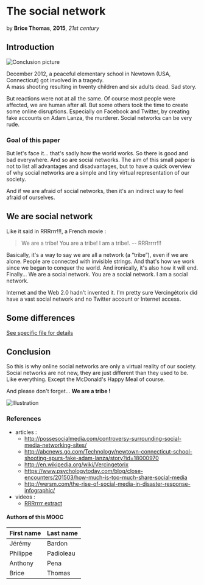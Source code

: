 # The social network

by **Brice Thomas**, __2015__, *21st century*

## Introduction

![Conclusion picture](https://cloud.githubusercontent.com/assets/9324783/6765278/2c81a55e-cfd9-11e4-8e6a-2ac25af1db3e.png)

December 2012, a peaceful elementary school in Newtown (USA, Connecticut) got involved in a tragedy.  
A mass shooting resulting in twenty children and six adults dead. Sad story.  

But reactions were not at all the same. Of course most people were affected, we are human after all. But some others took the time to create some online disruptions. Especially on Facebook and Twitter, by creating fake accounts on Adam Lanza, the murderer. Social networks can be very rude.

### Goal of this paper

But let's face it... that's sadly how the world works. So there is good and bad everywhere. And so are social networks. The aim of this small paper is not to list all advantages and disadvantages, but to have a quick overview of why social networks are a simple and tiny virtual representation of our society.  

And if we are afraid of social networks, then it's an indirect way to feel
afraid of ourselves.

## We are social network

Like it said in RRRrrr!!!, a French movie :

> We are a tribe! You are a tribe! I am a tribe!. -- RRRrrrr!!!

Basically, it's a way to say we are all a network (a “tribe”), even if we are alone. People are connected with invisible strings. And that's how we work since we began to conquer the world. And ironically, it's also how it will end. Finally... We are a social network. You are a social network. I am a social network. 
  
Internet and the Web 2.0 hadn't invented it. I'm pretty sure Vercingétorix did have a vast social network and no Twitter account or Internet access.

## Some differences

[See specific file for details](https://github.com/jbardon/social-network-course/blob/master/Differences.md)

## Conclusion

So this is why online social networks are only a virtual reality of our society. Social networks are not new, they are just different than they used to be. Like everything. Except the McDonald's Happy Meal of course.

And please don't forget... __We are a tribe !__

![Illustration](http://www.algoritma.it/assets/social-network.jpeg)


### References
* articles :
  - http://possesocialmedia.com/controversy-surrounding-social-media-networking-sites/
  - http://abcnews.go.com/Technology/newtown-connecticut-school-shooting-spurs-fake-adam-lanza/story?id=18000970
  - http://en.wikipedia.org/wiki/Vercingetorix
  - https://www.psychologytoday.com/blog/close-encounters/201503/how-much-is-too-much-share-social-media
  - http://wersm.com/the-rise-of-social-media-in-disaster-response-infographic/
* videos :
  - [RRRrrrr extract](http://www.dailymotion.com/video/xd0rgz_rrrrrrr-je-suis-une-tribu_fun)
  
#### Authors of this MOOC

First name | Last name
-----------|----------
Jérémy | Bardon
Philippe | Padioleau
Anthony | Pena
Brice | Thomas
